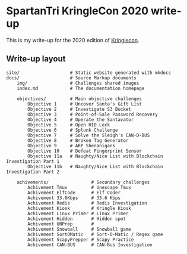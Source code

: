 # SpartanTri KringleCon 2020 write-up

This is my write-up for the 2020 edition of [Kringlecon](https://2020.kringlecon.com/).

## Write-up layout

    site/                   # Static website generated with mkdocs
    docs/                   # Source Markup documents
        img/                # Challenges shared images
        index.md            # The documentation homepage

        objectives/         # Main objective challenges
            Objective 1     # Uncover Santa's Gift List
            Objective 2     # Investigate S3 Bucket
            Objective 3     # Point-of-Sale Password Recovery
            Objective 4     # Operate the Santavator
            Objective 5     # Open HID Lock
            Objective 6     # Splunk Challenge
            Objective 7     # Solve the Sleigh's CAN-D-BUS
            Objective 8     # Broken Tag Generator
            Objective 9     # ARP Shenanigans
            Objective 10    # Defeat Fingerprint Sensor
            Objective 11a   # Naughty/Nice List with Blockchain Investigation Part 1
            Objective 11b   # Naughty/Nice List with Blockchain Investigation Part 2

        achivements/                # Secondary challenges
            Achivement Tmux         # Unescape Tmux
            Achivement ElfCode      # Elf Coder
            Achivement 33.6Kbps     # 33.6 Kbps
            Achivement Redis        # Redis Investigation
            Achivement Kiosk        # Kringle Kiosk
            Achivement Linux Primer # Linux Primer
            Achivement Hidden       # Hidden spot
            Achivement UNPrep       # 
            Achivement Snowball     # Snowball game
            Achivement SortOMatic   # Sort-O-Matic / Regex game
            Achivement ScapyPrepper # Scapy Practice
            Achivement CAN-BUS      # CAN-Bus Investigation
            

